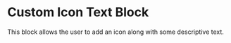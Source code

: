 # Custom Icon Text Block

This block allows the user to add an icon along with some descriptive text.

